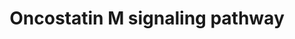 ---
annotations:
- id: PW:0000905
  parent: signaling pathway
  type: Pathway Ontology
  value: oncostatin M signaling pathway
authors:
- NetPath
- MaintBot
- Khanspers
- Ddigles
- Mkutmon
- AlexanderPico
- Mechebek maghnaui
- Eweitz
description: 'Oncostatin M (OSM) is a member of the multifunctional cytokine interleukin
  6 (IL6) - type cytokine family. It is mainly produced in cell types such as activated
  T lymphocytes, macrophages, monocytes, neutrophils and in microglial cells. OSM
  signaling is initiated by the interaction of the cytokine to either: the type I
  LIFR-gp130 receptor complex, or to the type II OSMR-gp130 receptor [O’Hara et al].
  The major downstream signaling pathways that are activated in OSM signaling are
  JAK/STAT, Ras/Raf/MAPK and PI3K pathways [Halfter, Halfter, Stross, Brantley]. As
  the receptors lacks intrinsic tyrosine kinase activity, associated JAKs (JAK1, JAK2,
  JAK3 and TYK2) phosphorylate OSM receptor complex and STATs (STAT1, STAT3, STAT5A,
  STAT5B, STAT6) [O’Hara, Fritz, Migita, Hintzen]. Phosphorylated STATs form homodimeric
  complexes (STAT1, STAT3, STAT5B) or heterodimeric complex (STAT1-STAT3) and translocate
  to the nucleus. Once inside nucleus STAT proteins bind to regulatory elements in
  the promoter of OSM-responsive genes and regulate the gene expression [O’Hara, Halfter,
  Halfter, Hintzen]. Alternatively, OSM induced phosphorylation of PTPN11, GRB2, SHC1,
  Ras/Raf molecules can bring about the activation of ERK1/2 signaling module [O’Hara].
  Oncostatin M -through ERK1/2 signaling module induces the phosphorylation of CEBPB,
  both CEBPB and EGR1 stimulates the transcription of genes involved in lipid metabolism
  [Zhang]. Although OSM also causes induced phosphorylation in MAPK family members
  (MAPK8/9/14) the functional importance of this is at present not well understood
  [O’Hara, Li]. OSM mediated signaling cascade is negatively regulated by JAK1 inhibition
  by SOCS3 and STAT3 inhibition by PIAS3 [Stross, Brantley, Chung]. OSM also induced
  the activation of caspase family members (CASP3, CASP7, CASP9) through the JAK2
  module and regulates apoptosis [Auernhammer, Tiffen, Chipoy]. In osteosarcoma cells
  OSM is found to mediate apoptosis through a less understood STAT5B signaling module
  [Chipoy].'
last-edited: 2022-01-04
organisms:
- Homo sapiens
redirect_from:
- /index.php/Pathway:WP2374
- /instance/WP2374
- /instance/WP2374_rr120781
revision: r120781
schema-jsonld:
- '@context': https://schema.org/
  '@id': https://wikipathways.github.io/pathways/WP2374.html
  '@type': Dataset
  creator:
    '@type': Organization
    name: WikiPathways
  description: 'Oncostatin M (OSM) is a member of the multifunctional cytokine interleukin
    6 (IL6) - type cytokine family. It is mainly produced in cell types such as activated
    T lymphocytes, macrophages, monocytes, neutrophils and in microglial cells. OSM
    signaling is initiated by the interaction of the cytokine to either: the type
    I LIFR-gp130 receptor complex, or to the type II OSMR-gp130 receptor [O’Hara et
    al]. The major downstream signaling pathways that are activated in OSM signaling
    are JAK/STAT, Ras/Raf/MAPK and PI3K pathways [Halfter, Halfter, Stross, Brantley].
    As the receptors lacks intrinsic tyrosine kinase activity, associated JAKs (JAK1,
    JAK2, JAK3 and TYK2) phosphorylate OSM receptor complex and STATs (STAT1, STAT3,
    STAT5A, STAT5B, STAT6) [O’Hara, Fritz, Migita, Hintzen]. Phosphorylated STATs
    form homodimeric complexes (STAT1, STAT3, STAT5B) or heterodimeric complex (STAT1-STAT3)
    and translocate to the nucleus. Once inside nucleus STAT proteins bind to regulatory
    elements in the promoter of OSM-responsive genes and regulate the gene expression
    [O’Hara, Halfter, Halfter, Hintzen]. Alternatively, OSM induced phosphorylation
    of PTPN11, GRB2, SHC1, Ras/Raf molecules can bring about the activation of ERK1/2
    signaling module [O’Hara]. Oncostatin M -through ERK1/2 signaling module induces
    the phosphorylation of CEBPB, both CEBPB and EGR1 stimulates the transcription
    of genes involved in lipid metabolism [Zhang]. Although OSM also causes induced
    phosphorylation in MAPK family members (MAPK8/9/14) the functional importance
    of this is at present not well understood [O’Hara, Li]. OSM mediated signaling
    cascade is negatively regulated by JAK1 inhibition by SOCS3 and STAT3 inhibition
    by PIAS3 [Stross, Brantley, Chung]. OSM also induced the activation of caspase
    family members (CASP3, CASP7, CASP9) through the JAK2 module and regulates apoptosis
    [Auernhammer, Tiffen, Chipoy]. In osteosarcoma cells OSM is found to mediate apoptosis
    through a less understood STAT5B signaling module [Chipoy].'
  keywords:
  - AKT1
  - CASP3
  - CASP7
  - CASP9
  - CDK2
  - CDKN1B
  - CEBPB
  - CREB1
  - EGR1
  - FOS
  - GRB2
  - HIF1A
  - HRAS
  - IL6ST
  - IRS1
  - JAK1
  - JAK2
  - JAK3
  - JUNB
  - JUND
  - KRAS
  - LIFR
  - MAP2K1
  - MAP2K2
  - MAPK1
  - MAPK14
  - MAPK3
  - MAPK8
  - MAPK9
  - MTOR
  - NFKB1
  - NFKBIA
  - OSM
  - OSMR
  - PIAS3
  - PIK3R1
  - PRKCA
  - PRKCB
  - PRKCD
  - PRKCE
  - PRKCH
  - PTK2B
  - PTPN11
  - PXN
  - RAF1
  - RELA
  - RICTOR
  - RPS6
  - SHC1
  - SOCS3
  - SOS1
  - SRC
  - STAT1
  - STAT3
  - STAT5B
  - TYK2
  - VEGFA
  license: CC0
  name: Oncostatin M signaling pathway
seo: CreativeWork
title: Oncostatin M signaling pathway
wpid: WP2374
---
